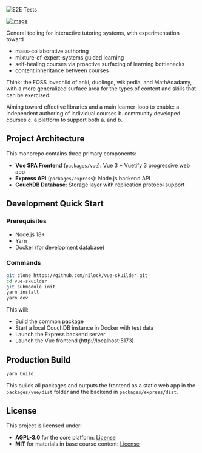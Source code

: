 ![E2E Tests](https://github.com/nilock/vue-skuilder/actions/workflows/e2e-tests.yml/badge.svg)

[![image](https://user-images.githubusercontent.com/10780590/132559883-8d65a1ef-d930-468b-8805-7e1003e05c7d.png)](https://www.youtube.com/watch?v=a6tvHMvF8Mo)

General tooling for interactive tutoring systems, with experimentation toward
- mass-collaborative authoring
- mixture-of-expert-systems guided learning
- self-healing courses via proactive surfacing of learning bottlenecks
- content inheritance between courses

Think: the FOSS lovechild of anki, duolingo, wikipedia, and MathAcadamy, with a more generalized surface area for the types of content and skills that can be exercised.

Aiming toward effective libraries and a main learner-loop to enable:
a. independent authoring of individual courses
b. community developed courses
c. a platform to support both a. and b.

## Project Architecture

This monorepo contains three primary components:

- **Vue SPA Frontend** (`packages/vue`): Vue 3 + Vuetify 3 progressive web app
- **Express API** (`packages/express`): Node.js backend API
- **CouchDB Database**: Storage layer with replication protocol support

## Development Quick Start

### Prerequisites

- Node.js 18+
- Yarn
- Docker (for development database)

### Commands

```bash
git clone https://github.com/nilock/vue-skuilder.git
cd vue-skuilder
git submodule init
yarn install
yarn dev
```

This will:
- Build the common package
- Start a local CouchDB instance in Docker with test data
- Launch the Express backend server
- Launch the Vue frontend (http://localhost:5173)

## Production Build

```bash
yarn build
```

This builds all packages and outputs the frontend as a static web app in the `packages/vue/dist` folder and the backend in `packages/express/dist`.

## License

This project is licensed under:

- **AGPL-3.0** for the core platform: [License](https://opensource.org/licenses/AGPL-3.0)
- **MIT** for materials in base course content: [License](https://opensource.org/licenses/MIT)
